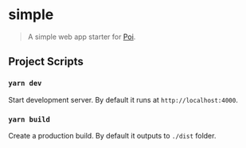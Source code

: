 # simple

> A simple web app starter for [Poi](https://poi.js.org).

## Project Scripts

### `yarn dev`

Start development server. By default it runs at `http://localhost:4000`.

### `yarn build`

Create a production build. By default it outputs to `./dist` folder.
